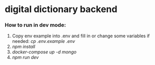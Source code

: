 # digital dictionary backend

### **How to run in dev mode:**
1. Copy env example into .env and fill in or change some variables if needed: _cp .env.example .env_
2. _npm install_
3. _docker-compose up -d mongo_
4. _npm run dev_